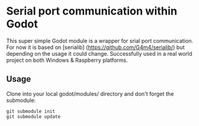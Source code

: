 # Serial port communication within Godot

This super simple Godot module is a wrapper for srial port communication.
For now it is based on [serialib] (https://github.com/G4m4/serialib/) but depending on the usage it could change.
Successfully used in a real world project on both Windows & Raspberry platforms.

## Usage

Clone into your local godot/modules/ directory and  don't forget the submodule:

```
git submodule init
git submodule update
```
